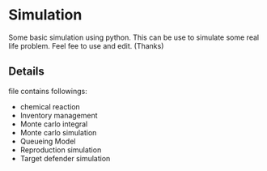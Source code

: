 # Simulation
 Some basic simulation using python.
 This can be use to simulate some real life problem. Feel fee to use and edit. (Thanks)

 ## Details
file contains followings:
 <ul>
    <li>chemical reaction</li>
    <li>Inventory management</li>
    <li>Monte carlo integral</li>
    <li>Monte carlo simulation</li>
    <li>Queueing Model</li>
    <li>Reproduction simulation</li>
    <li>Target defender simulation</li>
 </ul>
